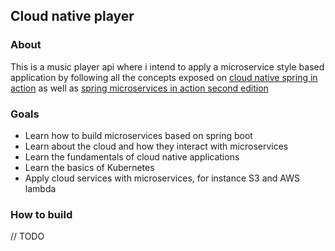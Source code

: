 ## Cloud native player

### About
This is a music player api where i intend to apply
a microservice style based application by following
all the concepts exposed on [cloud native spring in action](https://www.manning.com/books/cloud-native-spring-in-action)
as well as [spring microservices in action second edition](https://www.manning.com/books/spring-microservices-in-action-second-edition)

### Goals
- Learn how to build microservices based on spring boot
- Learn about the cloud and how they interact with microservices
- Learn the fundamentals of cloud native applications
- Learn the basics of Kubernetes
- Apply cloud services with microservices, for instance S3 and AWS lambda

### How to build
// TODO
